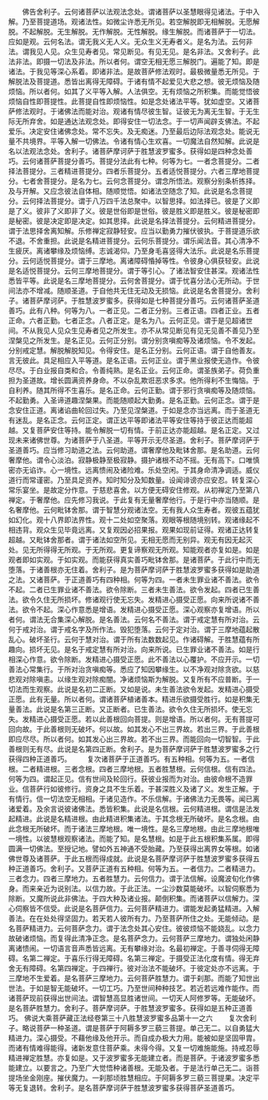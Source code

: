 <!-- { "loadSidebar": true } -->
　　佛告舍利子。云何诸菩萨以法观法念处。谓诸菩萨以圣慧眼得见诸法。于中入解。乃至菩提道场。观诸法性。如微尘许悉无所见。若空解脱即无相解脱。无愿解脱。不起解脱。无生解脱。无作解脱。无性解脱。缘生解脱。而诸菩萨于一切法。应如是观。云何名法。谓无我义无人义。无众生义无寿者义。是名为法。云何非法。谓我见人见。众生见寿者见。常见断见。有见无见。是名非法。又舍利子。此法非法。即摄一切法及非法。所以者何。谓空无相无愿三解脱门。遍能了知。即是诸法。于我见等深心系着。即诸非法。是故菩萨修法观时。最极微量悉无所见。于解脱法及菩提道。悉皆出离得无障碍。于诸有情不起爱见大悲之想。彼无烦恼及随烦恼。所以者何。如其了义平等入解。人法俱空。无有烦恼之所积集。而能觉悟彼烦恼自性即菩提性。此菩提自性即烦恼性。如是念处诸法平等。犹如虚空。又诸菩萨修法观时。于诸佛法而能对治。观诸有情尽彼生智。证彼无为离无生智。于无生际无所弃舍。如是通达法观念处。即得安住一切法念。于一切声闻辟支佛法。不起爱乐。决定安住诸佛念处。常不忘失。及无痴迷。乃至最后边际法观念处。能说无量不共境界。平等入解一切佛法。令诸有情心生欢喜。一切魔法自然知解。此说是名以法观法念处。舍利子。诸菩萨摩诃萨于胜慧波罗蜜多。获得如是四种念处善巧。云何诸菩萨菩提分善巧。菩提分法此有七种。何等为七。一者念菩提分。二者择法菩提分。三者精进菩提分。四者乐菩提分。五者适悦菩提分。六者三摩地菩提分。七者舍菩提分。是名为七。云何念菩提分。谓念所悟法。观察分别条析拣择。及与开解。又应念彼法自体相。随顺觉悟。如诸法空随念了知。此说是名念菩提分。云何择法菩提分。谓于八万四千法总聚中。以智思择。如法择已。彼是了义即是了义。彼非了义即非了义。彼是世俗即是世俗。彼是胜义即是胜义。彼是秘密即是秘密。彼是决定即是决定。如其思择。此说是名择法菩提分。云何精进菩提分。谓于法思择舍离知解。乐修禅定寂静轻安。应当以勤勇力摧伏彼执。于菩提道乐欲不退。不舍重担。此说是名精进菩提分。云何乐菩提分。谓乐闻法音。其心清净不生疲厌。离诸攀缘及烦恼缚。志诚渴仰。乃至身毛喜竖得大法乐。此说是名乐菩提分。云何适悦菩提分。谓于三摩地。离诸障碍惛掉等性。令彼身心俱获轻安。此说是名适悦菩提分。云何三摩地菩提分。谓于等引心。了诸法智安住甚深。观诸法性悉皆平等。此说是名三摩地菩提分。云何舍菩提分。谓于忧喜分法心无所动。于世间法亦不增减。随顺圣道。于自他共无住无动及无损恼。此说是名舍菩提分。舍利子。诸菩萨摩诃萨。于胜慧波罗蜜多。获得如是七种菩提分善巧。云何诸菩萨圣道善巧。此有八种。何等为八。一者正见。二者正分别。三者正语。四者正业。五者正命。六者正勤。七者正念。八者正定。是名为八。云何正见。谓于是见超诸世间。不从我见人见众生见寿者见之所发生。亦不从常见断见有见无见善不善见乃至涅槃见之所发生。是名正见。云何正分别。谓分别贪嗔痴等及诸烦恼。令不发起。分别戒定慧。解脱解脱知见。令得安住。是名正分别。云何正语。谓于自他善友。言无彼此。具足相应入平等道。是名正语。云何正业。谓于黑业报使无造作。令彼尽尽。于白业报自类和合。令善纯熟。是名正业。云何正命。谓圣族弟子。荷负重担为圣道故。增长圆满资养身命。不以杂乱欺诳恶求多求。他所得利不生悔恼。于自利养。随其所得不生喜乐。是名正命。云何正勤。谓于邪行贪嗔痴等及随烦恼。不起勤勇。入圣谛道趣涅槃果。而能随顺起大勤勇。是名正勤。云何正念。谓于是念安住正道。离诸谄曲轮回过失。乃至见涅槃道。于如是念亦当远离。而于圣道无有迷乱。是名正念。云何正定。谓正达平等即诸法平等安住等持于彼正达而能超越。又复菩萨安住等持。能令解脱一切有情。于前正达亦能超越。是名正定。又过现未来诸佛世尊。为诸菩萨于八圣道。平等开示无尽圣道。舍利子。菩萨摩诃萨于圣道善巧。应当修习助道之法。云何助道。谓奢摩他及毗钵舍那。是名助道。云何奢摩他。谓令心淡泊。寂静极静至极寂静。摄护诸根不动不摇。无有高下。口唯慎密亦无谄诈。心一境性。远离愦闹及诸险难。乐处空闲。于其身命清净调适。威仪道行而常谨密。乃至具足资养。知时知分及知数量。设闻诽谤亦应安忍。转复深心常乐宴坐。是故定分作意。于慈悲喜舍。以方便无碍安住修观。从初禅定乃至第八禅定。于奢摩他。应先修习我说。于此复有无量奢摩他行。于是行中亦当随顺。是名奢摩他。云何毗钵舍那。谓于智慧分观诸法空。无有我人众生寿者。观彼五蕴犹如幻化。观十八界即法界性。观十二处如空聚落。观眼等根随境别转。观诸缘起不相违背。观众生见毕竟远离。又复观因必招果报。观果如现前证得。观诸正达转复超越。又毗钵舍那者。谓于诸法如空所见。无相无愿而无别异。观无有因无起灭处。见无所得得无所观。于无所观。更复谛察观无所观。知能观者亦复如是。如是观者即如实观。于如实观。而能获得真实善巧毗钵舍那。是诸菩萨。于此行中而无堕落。于诸善根亦无住着。舍利子。是为菩萨摩诃萨于胜慧波罗蜜多获得如是助道之法。又诸菩萨。于正道善巧有四种相。何等为四。一者未生罪业诸不善法。欲令不起。二者已生罪业诸不善法。欲令除断。三者未生善法。欲令发起。四者已生善法。欲令久住无所损坏。修诸观行使无忘失。发精进心摄受正愿。向来所说诸不善法。欲令不起。深心作意悉是增语。发精进心摄受正愿。深心观察亦复增语。所以者何。谓法无合集深心解脱。是名善法。云何名不善法。谓于戒定慧有所对治。云何于戒对治。谓于戒名字及所作法。毁犯堕落。云何于定对治。谓于三摩地蕴起散乱心。破坏圣行。云何于慧对治。谓于所有法数数起见。作诸碍解。于胜慧蕴有所趣向。损坏无见。是名于戒定慧有所对治。向来所说。已生罪业诸不善法。如是行相深心作意。欲令除断。发精进心摄受正愿。此不善法以心覆护。不应开示。一切善法心常集行。于所对治贪嗔痴等。悉应了知因攀缘生。以不净观对除贪欲。以慈悲观对除嗔恚。以缘生观对除痴闇。净诸烦恼斯为解脱。又复所有不应普断。于一切法而生观察。此说是名初二正断。又如是说。未生善法欲令发起。发精进心摄受正愿。此有无量。所以者何。谓诸菩萨植诸善本。精进乐欲摄受胜行。如是积集无量善法。此说是名第三正断。又正断者。已生善法。欲令久住无所损坏。使无忘失。发精进心摄受正愿。若以此善根回向菩提。则是增语。所以者何。无有菩提可回向故。于此善根则无破坏。何以故。如其发心不出三界故。若出三界。于此善根即应尽尽。所以者何。如其发心出三界故。若不出三界。而能回向一切智智。于此善根则无有尽。此说是名第四正断。舍利子。是为菩萨摩诃萨于胜慧波罗蜜多之行获得四种正道善巧。
　　复次诸菩萨于正道善巧。有五种相。何等为五。一者信根。二者精进根。三者念根。四者三摩地根。五者胜慧根。云何信根。信有四法。何等为四。谓起正见。信有世间及轮回行。获彼业报而为对治。由彼命根不造罪业。信菩萨行如彼修行。资身之具不生乐着。于甚深胜义及诸了义。发生正解。于有情行。信一切法空无相相。于诸见造作。不乐信解。于诸佛法力无畏等。闻已离诸爱着。及余言说彼诸佛法。悉皆积集。此说是名信根。云何精进根。谓信是法发起精进。此说是名精进根。由此精进积集诸法。于其念根无所破坏。是名念根。由此念根无所破坏。而于诸法三摩地根。唯一境性。是名三摩地根。由此三摩地根唯一境性。以彼慧根观察诸法。而能了知。是名慧根。如是于此五根积集系属。即得圆满一切佛法。至授记地。譬如外五神通不受胎藏。乃至获得出离界女等根。如诸佛世尊及诸菩萨。于此五根而得成就。此说是名菩萨摩诃萨于胜慧波罗蜜多获得五种正道善巧。舍利子。又菩萨正道有五种相。何等为五。一者信力。二者精进力。三者念力。四者三摩地力。五者胜慧力。云何信力。谓于法信解。设魔波旬化作佛身。而来亲近为说别法。以信力故。于此正法。一尘沙数莫能破坏。以智伺察悉为除断。又魔所说此非佛法。于四大种及诸业报。颠倒积集。而诸菩萨以信解力。深心伺察皆不信受。此说是名菩萨信力。云何菩萨精进力。谓能发起勇猛精进。入解善法。在在处处得坚固力。若天若人彼所有力。乃至菩萨所住之处。无能倾动。是名菩萨精进力。云何菩萨念力。谓于法念处其心安住。彼彼烦恼不能娆乱。以念力故破诸烦恼。而复得此清净正念。是名菩萨念力。云何菩萨三摩地力。谓独处闲静离诸愦闹。一切语言音声悉皆远离。无有攀缘对治。名最初禅定。于善寻伺得无障碍。名第二禅定。于喜乐行得无障碍。名第三禅定。于摄受正法化度有情。得无弃舍无有障碍。名第四禅定。于四禅行。彼对治法不能破坏。于彼定处亦不远离。于三摩地不生爱着。是名菩萨三摩地力。云何菩萨胜慧力。谓于刹那。而能了知世出世法。于如是智无能破坏。一切工巧。乃至世间种种技艺。若近若远难作能作。而诸菩萨现前获得出世间法。谓智慧高显胜诸世间。一切天人阿修罗等。无能破坏。是名菩萨胜慧力。舍利子。菩萨摩诃萨。于胜慧波罗蜜多。获得如是五种正道善巧。
佛说大乘菩萨藏正法经卷第三十八胜慧波罗蜜多品第十一之六
　　复次舍利子。略说菩萨一种圣道。谓是菩萨于阿耨多罗三藐三菩提。单己无二。以自勇猛大精进力。深心摄受。不藉他缘及他开示。而自成办极大力用。能被如是坚固甲胄。而诸有情难得能得。诸新发意住菩萨乘。未得今得。又复一切难施能施。持戒忍辱精进禅定胜慧。亦复如是。又于波罗蜜多无能建立者。而是菩萨。于诸波罗蜜多悉能建立。以要言之。乃至广大觉悟种诸善根。无能及者。于是法行单己无二。诣菩提场坐金刚座。摧伏魔力。一刹那顷胜慧相应。于阿耨多罗三藐三菩提果。决定平等无复退转。舍利子。是名菩萨摩诃萨于胜慧波罗蜜多获得菩萨圣道善巧。
